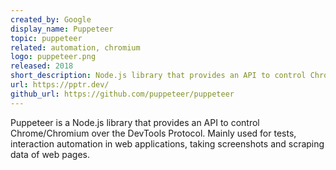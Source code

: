 ```yaml
---
created_by: Google
display_name: Puppeteer
topic: puppeteer
related: automation, chromium
logo: puppeteer.png
released: 2018
short_description: Node.js library that provides an API to control Chrome/Chromium over the DevTools Protocol.
url: https://pptr.dev/
github_url: https://github.com/puppeteer/puppeteer
---
```

Puppeteer is a Node.js library that provides an API to control Chrome/Chromium over the DevTools Protocol. Mainly used for tests, interaction automation in web applications, taking screenshots and scraping data of web pages.